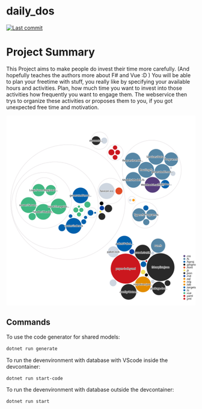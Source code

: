 # daily_dos

[![Last commit](https://img.shields.io/github/last-commit/Paggimm/daily_dos?style=flat-square)](https://github.com/Paggimm/daily_dos/commits/)

# Project Summary
This Project aims to make people do invest their time more carefully. (And hopefully teaches the authors more about F# and Vue :D )
You will be able to plan your freetime with stuff, you really like by specifying your available hours and activities.
Plan, how much time you want to invest into those activities how frequently you want to engage them.
The webservice then trys to organize these activities or proposes them to you, if you got unexpected free time and motivation.

![Visualization](images/diagram.svg)

## Commands

To use the code generator for shared models:
```bash
dotnet run generate
```

To run the devenvironment with database with VScode inside the devcontainer:
```bash
dotnet run start-code
```

To run the devenvironment with database outside the devcontainer:
```bash
dotnet run start
```
